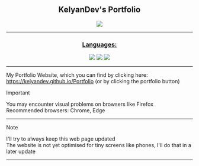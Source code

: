 <div align="center">
  <h2> KelyanDev's Portfolio</h2>
</div>

<div align="center">
  <a href="https://KelyanDev.github.io/Portfolio"><img src="https://img.shields.io/badge/Portfolio-255E63?style=for-the-badge&logo=About.me&logoColor=white"</a> <hr>
  <h3> Languages:</h3>
     <a href="https://www.w3schools.com/html/default.asp"><img src="https://img.shields.io/badge/HTML5-E34F26?style=for-the-badge&logo=html5&logoColor=white"></a>
     <a href="https://www.w3schools.com/css/default.asp"><img src="https://img.shields.io/badge/CSS3-1572B6?style=for-the-badge&logo=css3&logoColor=white"></a>
     <a href="https://www.w3schools.com/js/default.asp"><img src="https://img.shields.io/badge/JavaScript-323330?style=for-the-badge&logo=javascript&logoColor=F7DF1E"></a>
</div> <hr>


My Portfolio Website, which you can find by clicking here: https://kelyandev.github.io/Portfolio (or by clicking the portfolio button)
<div align="center">
  <p></p>
</div>

>[!IMPORTANT]  
>You may encounter visual problems on browsers like Firefox  
>Recommended browsers: Chrome, Edge   

<hr>

>[!NOTE]
>I'll try to always keep this web page updated  
>The website is not yet optimised for tiny screens like phones, I'll do that in a later update

<hr>